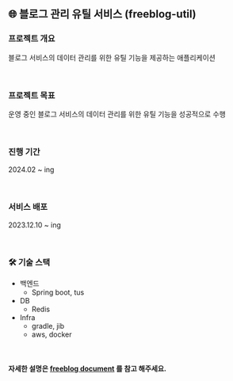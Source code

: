 ## 🌐 블로그 관리 유틸 서비스 (freeblog-util)

### 프로젝트 개요

블로그 서비스의 데이터 관리를 위한 유틸 기능을 제공하는 애플리케이션

<br/>

### 프로젝트 목표

운영 중인 블로그 서비스의 데이터 관리를 위한 유틸 기능을 성공적으로 수행

<br/>

### 진행 기간

2024.02 ~ ing

<br/>

### 서비스 배포

2023.12.10 ~ ing

<br/>

### 🛠 기술 스택

- 백엔드
    - Spring boot, tus
- DB
    - Redis
- Infra
    - gradle, jib
    - aws, docker

<br>

#### 자세한 설명은 [freeblog document](https://boiling-glasses-dec.notion.site/abfefa6fdd5b49e0818f0929b7d893ed) 를 참고 해주세요.
